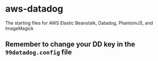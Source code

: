 # aws-datadog
The starting files for AWS Elastic Beanstalk, Datadog, PhantomJS, and ImageMagick

## Remember to change your DD key in the `99datadog.config` file

